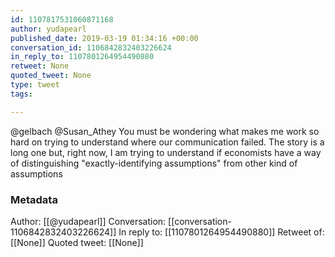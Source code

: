 ```yaml
---
id: 1107817531060871168
author: yudapearl
published_date: 2019-03-19 01:34:16 +00:00
conversation_id: 1106842832403226624
in_reply_to: 1107801264954490880
retweet: None
quoted_tweet: None
type: tweet
tags:

---
```


@gelbach @Susan_Athey You must be wondering what makes me work so hard on trying to understand where our communication failed. The story is a long one but, right now, I am trying to understand if economists have a way of distinguishing "exactly-identifying assumptions" from other kind of assumptions

### Metadata

Author: [[@yudapearl]]
Conversation: [[conversation-1106842832403226624]]
In reply to: [[1107801264954490880]]
Retweet of: [[None]]
Quoted tweet: [[None]]
